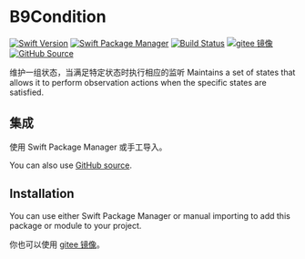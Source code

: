 # B9Condition

[![Swift Version](https://img.shields.io/badge/Swift-5+-F05138.svg?style=flat-square)](https://swift.org)
[![Swift Package Manager](https://img.shields.io/badge/spm-compatible-F05138.svg?style=flat-square)](https://swift.org/package-manager)
[![Build Status](https://img.shields.io/github/workflow/status/b9swift/Condition/Swift%20Package?style=flat-square&colorA=555555&colorB=F05138)](https://github.com/b9swift/Condition/actions)
[![gitee 镜像](https://img.shields.io/badge/%E9%95%9C%E5%83%8F-gitee-C61E22.svg?style=flat-square)](https://gitee.com/b9swift/Condition)
[![GitHub Source](https://img.shields.io/badge/Source-GitHub-24292F.svg?style=flat-square)](https://github.com/b9swift/Condition)

维护一组状态，当满足特定状态时执行相应的监听
Maintains a set of states that allows it to perform observation actions when the specific states are satisfied.

## 集成

使用 Swift Package Manager 或手工导入。

You can also use [GitHub source](https://github.com/b9swift/Condition).

## Installation

You can use either Swift Package Manager or manual importing to add this package or module to your project.

你也可以使用 [gitee 镜像](https://gitee.com/b9swift/Condition)。
